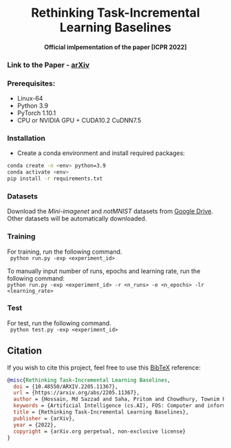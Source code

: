 <h1 align="center">
  <br>
    Rethinking Task-Incremental Learning Baselines
  <br>
</h1>

<h4 align="center">Official imlpementation of the paper [ICPR 2022]</h4>
<h3 align="left">
    Link to the Paper - <a href="https://arxiv.org/abs/2205.11367">arXiv </a> 
</h4>

### Prerequisites:
- Linux-64
- Python 3.9
- PyTorch 1.10.1
- CPU or NVIDIA GPU + CUDA10.2 CuDNN7.5

### Installation
- Create a conda environment and install required packages:
```bash
conda create -n <env> python=3.9
conda activate <env>
pip install -r requirements.txt
```

### Datasets
Download the *Mini-imagenet* and *notMNIST* datasets from [Google Drive](https://drive.google.com/drive/folders/1qRgXuuX8fvoSiAGSwn6UZYUdl65TVA24?usp=sharing). Other datasets will be automatically downloaded.

### Training
For training, run the following command.  
` python run.py -exp <experiment_id>`

To manually input number of runs, epochs and learning rate, run the following command:   
` python run.py -exp <experiment_id> -r <n_runs> -e <n_epochs> -lr <learning_rate> `

### Test
For test, run the following command.   
` python test.py -exp <experiment_id>`

## Citation

If you wish to cite this project, feel free to use this [BibTeX](http://www.bibtex.org/) reference:

```bibtex
@misc{Rethinking Task-Incremental Learning Baselines,
  doi = {10.48550/ARXIV.2205.11367},
  url = {https://arxiv.org/abs/2205.11367},
  author = {Hossain, Md Sazzad and Saha, Pritom and Chowdhury, Townim Faisal and Rahman, Shafin and Rahman, Fuad and Mohammed, Nabeel},
  keywords = {Artificial Intelligence (cs.AI), FOS: Computer and information sciences, FOS: Computer and information sciences},
  title = {Rethinking Task-Incremental Learning Baselines},
  publisher = {arXiv},
  year = {2022},
  copyright = {arXiv.org perpetual, non-exclusive license}
}
```
